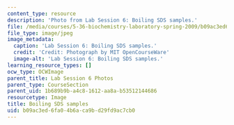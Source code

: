 ```yaml
---
content_type: resource
description: 'Photo from Lab Session 6: Boiling SDS samples.'
file: /media/courses/5-36-biochemistry-laboratory-spring-2009/b09ac3ed6fa04b6aca9bd29fd9ac7cb0_Lab6_4.jpg
file_type: image/jpeg
image_metadata:
  caption: 'Lab Session 6: Boiling SDS samples.'
  credit: 'Credit: Photograph by MIT OpenCourseWare'
  image-alt: 'Lab Session 6: Boiling SDS samples.'
learning_resource_types: []
ocw_type: OCWImage
parent_title: Lab Session 6 Photos
parent_type: CourseSection
parent_uid: 1b689b9b-a4c8-1612-aa8a-b53512144686
resourcetype: Image
title: Boiling SDS samples
uid: b09ac3ed-6fa0-4b6a-ca9b-d29fd9ac7cb0
---
```

